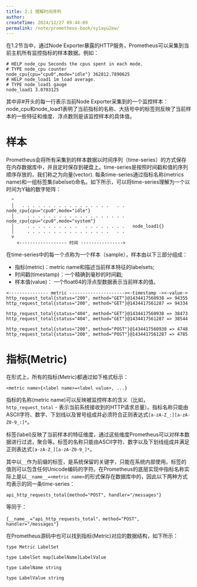 ```yaml
---
title: 2.1 理解时间序列
author: 
createTime: 2024/12/27 09:44:09
permalink: /note/prometheus-book/sy1ayu2ew/
---
```



在1.2节当中，通过Node Exporter暴露的HTTP服务，Prometheus可以采集到当前主机所有监控指标的样本数据。例如：

```
# HELP node_cpu Seconds the cpus spent in each mode.
# TYPE node_cpu counter
node_cpu{cpu="cpu0",mode="idle"} 362812.7890625
# HELP node_load1 1m load average.
# TYPE node_load1 gauge
node_load1 3.0703125
```

其中非#开头的每一行表示当前Node Exporter采集到的一个监控样本：node_cpu和node_load1表明了当前指标的名称、大括号中的标签则反映了当前样本的一些特征和维度、浮点数则是该监控样本的具体值。

# 样本

Prometheus会将所有采集到的样本数据以时间序列（time-series）的方式保存在内存数据库中，并且定时保存到硬盘上。time-series是按照时间戳和值的序列顺序存放的，我们称之为向量(vector). 每条time-series通过指标名称(metrics name)和一组标签集(labelset)命名。如下所示，可以将time-series理解为一个以时间为Y轴的数字矩阵：

```
  ^
  │   . . . . . . . . . . . . . . . . .   . .   node_cpu{cpu="cpu0",mode="idle"}
  │     . . . . . . . . . . . . . . . . . . .   node_cpu{cpu="cpu0",mode="system"}
  │     . . . . . . . . . .   . . . . . . . .   node_load1{}
  │     . . . . . . . . . . . . . . . .   . .  
  v
    <------------------ 时间 ---------------->
```

在time-series中的每一个点称为一个样本（sample），样本由以下三部分组成：

* 指标(metric)：metric name和描述当前样本特征的labelsets;
* 时间戳(timestamp)：一个精确到毫秒的时间戳;
* 样本值(value)： 一个float64的浮点型数据表示当前样本的值。

```
<--------------- metric ---------------------><-timestamp -><-value->
http_request_total{status="200", method="GET"}@1434417560938 => 94355
http_request_total{status="200", method="GET"}@1434417561287 => 94334

http_request_total{status="404", method="GET"}@1434417560938 => 38473
http_request_total{status="404", method="GET"}@1434417561287 => 38544

http_request_total{status="200", method="POST"}@1434417560938 => 4748
http_request_total{status="200", method="POST"}@1434417561287 => 4785
```

# 指标(Metric)

在形式上，所有的指标(Metric)都通过如下格式标示：

```
<metric name>{<label name>=<label value>, ...}
```

指标的名称(metric name)可以反映被监控样本的含义（比如，`http_request_total` - 表示当前系统接收到的HTTP请求总量）。指标名称只能由ASCII字符、数字、下划线以及冒号组成并必须符合正则表达式```[a-zA-Z_:][a-zA-Z0-9_:]*```。

标签(label)反映了当前样本的特征维度，通过这些维度Prometheus可以对样本数据进行过滤，聚合等。标签的名称只能由ASCII字符、数字以及下划线组成并满足正则表达式```[a-zA-Z_][a-zA-Z0-9_]*```。

其中以`__`作为前缀的标签，是系统保留的关键字，只能在系统内部使用。标签的值则可以包含任何Unicode编码的字符。在Prometheus的底层实现中指标名称实际上是以`__name__=<metric name>`的形式保存在数据库中的，因此以下两种方式均表示的同一条time-series：

```
api_http_requests_total{method="POST", handler="/messages"}
```

等同于：

```
{__name__="api_http_requests_total"，method="POST", handler="/messages"}
```

在Prometheus源码中也可以找到指标(Metric)对应的数据结构，如下所示：

```
type Metric LabelSet

type LabelSet map[LabelName]LabelValue

type LabelName string

type LabelValue string
```

